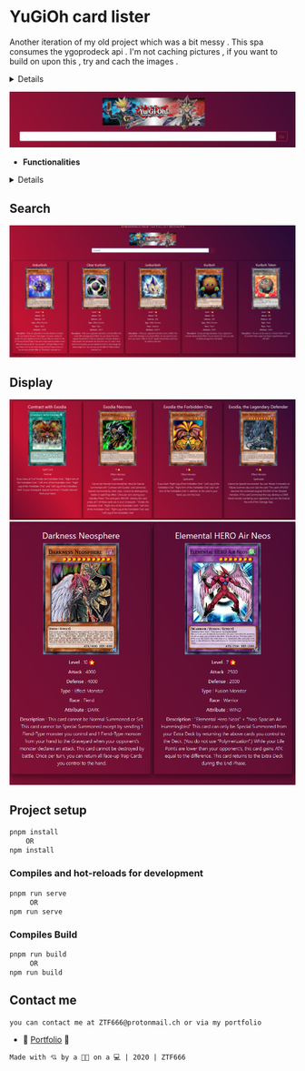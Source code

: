 # YuGiOh card lister

Another iteration of my old project which was a bit messy .
This spa consumes the ygoprodeck api .
I'm not caching pictures , if you want to build on upon this , try and cach the images .

<details>
this is why :<p> 'Please download and store all data pulled from this API locally to keep the amount of API calls used to a minimum.</p>
<p> Failure to do so may result in either your IP address being blacklisted or the API being rolled back. '</p>
</details>

![Screenshot](src/assets/search.png)



- **Functionalities**
<details>
  <p>This is a simple spa with minimum functionalities </p>
  <p>Search and display. </p>
</details>

## Search
![Screenshot](src/assets/seaarch.png)

## Display 

![Screenshot](src/assets/cards.png)
![Screenshot](src/assets/details.png)

## Project setup

```
pnpm install
    OR
npm install
```

### Compiles and hot-reloads for development

```
pnpm run serve
     OR
npm run serve
```
### Compiles Build

```
pnpm run build
     OR
npm run build
```
## Contact me

```
you can contact me at ZTF666@protonmail.ch or via my portfolio
```

- **💎** [Portfolio](https://ztfportfolio.web.app/) **💎**

```
Made with 💘 by a 👨‍💻 on a 💻 | 2020 | ZTF666
```


